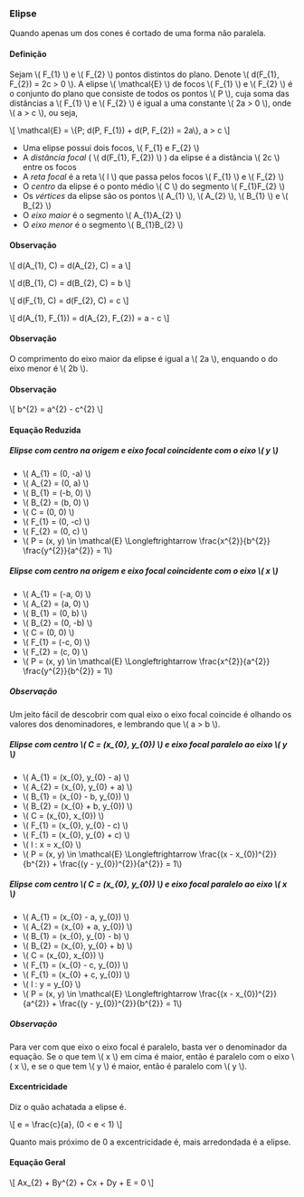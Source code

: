 ### Elipse

Quando apenas um dos cones é cortado de uma forma não paralela.

#### Definição

Sejam \\( F_{1} \\) e \\( F_{2} \\) pontos distintos do plano. Denote \\( d(F_{1}, F_{2}) = 2c > 0 \\). A elipse \\( \mathcal{E} \\) de focos \\( F_{1} \\) e \\( F_{2} \\) é o conjunto do plano que consiste de todos os pontos \\( P \\), cuja soma das distâncias a \\( F_{1} \\) e \\( F_{2} \\) é igual a uma constante \\( 2a > 0 \\), onde \\( a > c \\), ou seja,

\\[
\mathcal{E} = \\{P; d(P, F_{1}) + d(P, F_{2}) = 2a\\}, a > c
\\]

- Uma elipse possui dois focos, \\( F_{1} e F_{2} \\)
- A *distância focal* ( \\( d(F_{1}, F_{2}) \\) ) da elipse é a distância \\( 2c \\) entre os focos
- A *reta focal* é a reta \\( l \\) que passa pelos focos \\( F_{1} \\) e \\( F_{2} \\)
- O *centro* da elipse é o ponto médio \\( C \\) do segmento \\( F_{1}F_{2} \\)
- Os *vértices* da elipse são os pontos \\( A_{1} \\), \\( A_{2} \\), \\( B_{1} \\) e \\( B_{2} \\)
- O *eixo maior* é o segmento \\( A_{1}A_{2} \\)
- O *eixo menor* é o segmento \\( B_{1}B_{2} \\)

#### Observação

\\[
d(A_{1}, C) = d(A_{2}, C) = a
\\]

\\[
d(B_{1}, C) = d(B_{2}, C) = b
\\]

\\[
d(F_{1}, C) = d(F_{2}, C) = c
\\]

\\[
d(A_{1}, F_{1}) = d(A_{2}, F_{2}) = a - c
\\]

#### Observação

O comprimento do eixo maior da elipse é igual a \\( 2a \\), enquando o do eixo menor é \\( 2b \\).

#### Observação

\\[
b^{2} = a^{2} - c^{2}
\\]

#### Equação Reduzida

##### Elipse com centro na origem e eixo focal coincidente com o eixo \\( y \\)

- \\( A_{1} = (0, -a) \\)
- \\( A_{2} = (0, a) \\)
- \\( B_{1} = (-b, 0) \\)
- \\( B_{2} = (b, 0) \\)
- \\( C = (0, 0) \\)
- \\( F_{1} = (0, -c) \\)
- \\( F_{2} = (0, c) \\)
- \\( P = (x, y) \in \mathcal{E} \Longleftrightarrow \frac{x^{2}}{b^{2}} \frac{y^{2}}{a^{2}} = 1\\)

##### Elipse com centro na origem e eixo focal coincidente com o eixo \\( x \\)

- \\( A_{1} = (-a, 0) \\)
- \\( A_{2} = (a, 0) \\)
- \\( B_{1} = (0, b) \\)
- \\( B_{2} = (0, -b) \\)
- \\( C = (0, 0) \\)
- \\( F_{1} = (-c, 0) \\)
- \\( F_{2} = (c, 0) \\)
- \\( P = (x, y) \in \mathcal{E} \Longleftrightarrow \frac{x^{2}}{a^{2}} \frac{y^{2}}{b^{2}} = 1\\)

##### Observação

Um jeito fácil de descobrir com qual eixo o eixo focal coincide é olhando os valores dos denominadores, e lembrando que \\( a > b \\).

##### Elipse com centro \\( C = (x_{0}, y_{0}) \\) e eixo focal paralelo ao eixo \\( y \\)

- \\( A_{1} = (x_{0}, y_{0} - a) \\)
- \\( A_{2} = (x_{0}, y_{0} + a) \\)
- \\( B_{1} = (x_{0} - b, y_{0}) \\)
- \\( B_{2} = (x_{0} + b, y_{0}) \\)
- \\( C = (x_{0}, x_{0}) \\)
- \\( F_{1} = (x_{0}, y_{0} - c) \\)
- \\( F_{1} = (x_{0}, y_{0} + c) \\)
- \\( l : x = x_{0} \\)
- \\( P = (x, y) \in \mathcal{E} \Longleftrightarrow \frac{(x - x_{0})^{2}}{b^{2}} + \frac{(y - y_{0})^{2}}{a^{2}} = 1\\)

##### Elipse com centro \\( C = (x_{0}, y_{0}) \\) e eixo focal paralelo ao eixo \\( x \\)

- \\( A_{1} = (x_{0} - a, y_{0}) \\)
- \\( A_{2} = (x_{0} + a, y_{0}) \\)
- \\( B_{1} = (x_{0}, y_{0} - b) \\)
- \\( B_{2} = (x_{0}, y_{0} + b) \\)
- \\( C = (x_{0}, x_{0}) \\)
- \\( F_{1} = (x_{0} - c, y_{0}) \\)
- \\( F_{1} = (x_{0} + c, y_{0}) \\)
- \\( l : y = y_{0} \\)
- \\( P = (x, y) \in \mathcal{E} \Longleftrightarrow \frac{(x - x_{0})^{2}}{a^{2}} + \frac{(y - y_{0})^{2}}{b^{2}} = 1\\)

##### Observação

Para ver com que eixo o eixo focal é paralelo, basta ver o denominador da equação. Se o que tem \\( x \\) em cima é maior, então é paralelo com o eixo \\( x \\), e se o que tem \\( y \\) é maior, então é paralelo com \\( y \\).

#### Excentricidade

Diz o quão achatada a elipse é.

\\[
e = \frac{c}{a}, (0 < e < 1)
\\]

Quanto mais próximo de 0 a excentricidade é, mais arredondada é a elipse.

#### Equação Geral

\\[
Ax_{2} + By^{2} + Cx + Dy + E = 0
\\]
